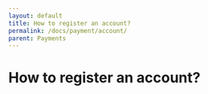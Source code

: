 ```yaml
---
layout: default
title: How to register an account?
permalink: /docs/payment/account/
parent: Payments
---
```


# How to register an account?